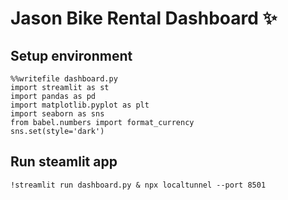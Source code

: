 # Jason Bike Rental Dashboard ✨

## Setup environment
```
%%writefile dashboard.py
import streamlit as st
import pandas as pd
import matplotlib.pyplot as plt
import seaborn as sns
from babel.numbers import format_currency
sns.set(style='dark')
```

## Run steamlit app
```
!streamlit run dashboard.py & npx localtunnel --port 8501
```
